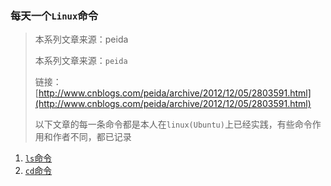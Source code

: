 ### 每天一个`Linux`命令

> 本系列文章来源：peida  
>
> 本系列文章来源：`peida`  
>
> 链接：[http://www.cnblogs.com/peida/archive/2012/12/05/2803591.html](http://www.cnblogs.com/peida/archive/2012/12/05/2803591.html)
>
> 以下文章的每一条命令都是本人在`linux(Ubuntu)`上已经实践，有些命令作用和作者不同，都已记录

1. [`ls`命令](1-ls-command.md)
2. [`cd`命令](2-cd-command.md)


